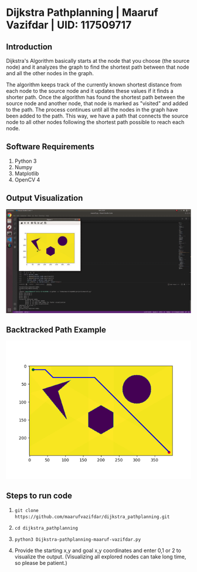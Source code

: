 # Dijkstra Pathplanning | Maaruf Vazifdar | UID: 117509717

## Introduction

Dijkstra's Algorithm basically starts at the node that you choose (the source node) and it analyzes the graph to find the shortest path between that node and all the other nodes in the graph.

The algorithm keeps track of the currently known shortest distance from each node to the source node and it updates these values if it finds a shorter path. Once the algorithm has found the shortest path between the source node and another node, that node is marked as "visited" and added to the path. The process continues until all the nodes in the graph have been added to the path. This way, we have a path that connects the source node to all other nodes following the shortest path possible to reach each node.

## Software Requirements

1. Python 3
2. Numpy
3. Matplotlib
4. OpenCV 4

## Output Visualization

![caption](videos_images/Dijkstra-pathplanning-maaruf-vazifdar.gif)

## Backtracked Path Example

<img src="videos_images/Figure_1.png" alt="path" width="800"/>

## Steps to run code

1. `git clone https://github.com/maarufvazifdar/dijkstra_pathplanning.git`

2. `cd dijkstra_pathplanning`
3. `python3 Dijkstra-pathplanning-maaruf-vazifdar.py`

4. Provide the starting x,y and goal x,y coordinates and enter 0,1 or 2 to visualize the output. (Visualizing all explored nodes can take long time, so please be patient.)
